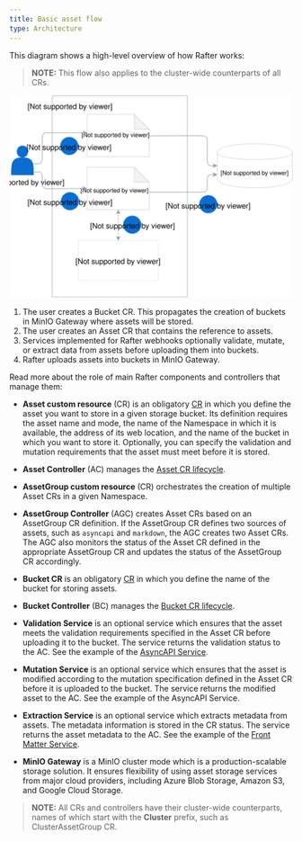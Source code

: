 ```yaml
---
title: Basic asset flow
type: Architecture
---
```


This diagram shows a high-level overview of how Rafter works:

>**NOTE:** This flow also applies to the cluster-wide counterparts of all CRs.

![Basic architecture](./assets/basic-architecture.svg)

1. The user creates a Bucket CR. This propagates the creation of buckets in MinIO Gateway where assets will be stored.
2. The user creates an Asset CR that contains the reference to assets.
3. Services implemented for Rafter webhooks optionally validate, mutate, or extract data from assets before uploading them into buckets.
4. Rafter uploads assets into buckets in MinIO Gateway.

Read more about the role of main Rafter components and controllers that manage them:

- **Asset custom resource** (CR) is an obligatory [CR](./16-asset-cr.md) in which you define the asset you want to store in a given storage bucket. Its definition requires the asset name and mode, the name of the Namespace in which it is available, the address of its web location, and the name of the bucket in which you want to store it. Optionally, you can specify the validation and mutation requirements that the asset must meet before it is stored.

- **Asset Controller** (AC) manages the [Asset CR lifecycle](./09-assetgroup-cr-lifecycle.md).

- **AssetGroup custom resource** (CR) orchestrates the creation of multiple Asset CRs in a given Namespace.

- **AssetGroup Controller** (AGC) creates Asset CRs based on an AssetGroup CR definition. If the AssetGroup CR defines two sources of assets, such as `asyncapi` and `markdown`, the AGC creates two Asset CRs. The AGC also monitors the status of the Asset CR defined in the appropriate AssetGroup CR and updates the status of the AssetGroup CR accordingly.

- **Bucket CR** is an obligatory [CR](./20-bucket-cr.md) in which you define the name of the bucket for storing assets.

- **Bucket Controller** (BC) manages the [Bucket CR lifecycle](./08-bucket-cr-lifecycle.md).

- **Validation Service** is an optional service which ensures that the asset meets the validation requirements specified in the Asset CR before uploading it to the bucket. The service returns the validation status to the AC. See the example of the [AsyncAPI Service](./13-asyncapi-service.md).

- **Mutation Service** is an optional service which ensures that the asset is modified according to the mutation specification defined in the Asset CR before it is uploaded to the bucket. The service returns the modified asset to the AC. See the example of the AsyncAPI Service.

- **Extraction Service** is an optional service which extracts metadata from assets. The metadata information is stored in the CR status. The service returns the asset metadata to the AC. See the example of the [Front Matter Service](./14-front-matter-service.md).

- **MinIO Gateway** is a MinIO cluster mode which is a production-scalable storage solution. It ensures flexibility of using asset storage services from major cloud providers, including Azure Blob Storage, Amazon S3, and Google Cloud Storage.

>**NOTE:** All CRs and controllers have their cluster-wide counterparts, names of which start with the **Cluster** prefix, such as ClusterAssetGroup CR.

